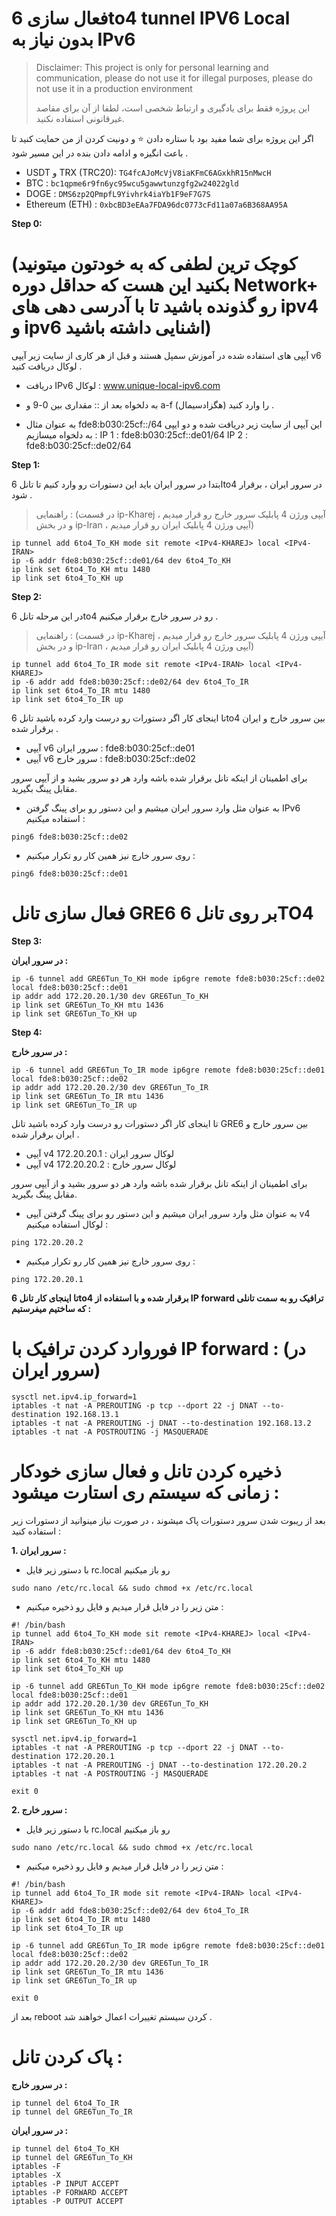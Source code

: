 # فعال سازی 6to4 tunnel IPV6 Local بدون نیاز به IPv6 

> Disclaimer: This project is only for personal learning and communication, please do not use it for illegal purposes, please do not use it in a production environment
> 
>این پروژه فقط برای یادگیری و ارتباط شخصی است، لطفا از آن برای مقاصد غیرقانونی استفاده نکنید.


اگر این پروژه برای شما مفید بود با ستاره دادن ⭐ و دونیت کردن از من حمایت کنید تا باعث انگیزه و ادامه دادن بنده در این مسیر شود .

- USDT و TRX (TRC20): `TG4fcAJoMcVjV8iaKFmC6AGxkhR15nMwcH`
- BTC : `bc1qpme6r9fn6yc95wcu5gawwtunzgfg2w24022gld`
- DOGE : `DMS6zp2QPmpfL9Yivhrk4iaYb1F9eF7G7S`
- Ethereum (ETH) : `0xbcBD3eEAa7FDA96dc0773cFd11a07a6B368AA95A`


**Step 0:** 
# (کوچک ترین لطفی که به خودتون میتونید بکنید این هست که حداقل دوره Network+ رو گذونده باشید تا با آدرسی دهی های ipv4 و ipv6 اشنایی داشته باشید)

آیپی های استفاده شده در آموزش سمپل هستند و قبل از هر کاری از سایت زیر آیپی v6 لوکال دریافت کنید .

- دریافت IPv6 لوکال : www.unique-local-ipv6.com

- به دلخواه بعد از :: مقداری بین 0-9 و a-f (هگزادسیمال) را وارد کنید .

- به عنوان مثال fde8:b030:25cf::/64 این آیپی از سایت زیر دریافت شده و دو ایپی به دلخواه میسازیم : 
IP 1 : fde8:b030:25cf::de01/64
IP 2 : fde8:b030:25cf::de02/64


**Step 1:** 

ابتدا در سرور ایران باید این دستورات رو وارد کنیم تا تانل 6to4 در سرور ایران ، برقرار شود .
>راهنمایی : (در قسمت ip-Kharej ، آیپی ورژن 4 پابلیک سرور خارج رو قرار میدیم و در بخش ip-Iran ، آیپی ورژن 4 پابلیک ایران رو قرار میدیم)
```shell
ip tunnel add 6to4_To_KH mode sit remote <IPv4-KHAREJ> local <IPv4-IRAN>
ip -6 addr fde8:b030:25cf::de01/64 dev 6to4_To_KH
ip link set 6to4_To_KH mtu 1480
ip link set 6to4_To_KH up
```



**Step 2:** 

در این مرحله تانل 6to4 رو در سرور خارج برقرار میکنیم .
>راهنمایی : (در قسمت ip-Kharej ، آیپی ورژن 4 پابلیک سرور خارج رو قرار میدیم و در بخش ip-Iran ، آیپی ورژن 4 پابلیک ایران رو قرار میدیم)

```shell 
ip tunnel add 6to4_To_IR mode sit remote <IPv4-IRAN> local <IPv4-KHAREJ>
ip -6 addr add fde8:b030:25cf::de02/64 dev 6to4_To_IR
ip link set 6to4_To_IR mtu 1480
ip link set 6to4_To_IR up
```
تا اینجای کار اگر دستورات رو درست وارد کرده باشید تانل 6to4 بین سرور خارج و ایران برقرار شده .
- آیپی v6 سرور ایران : fde8:b030:25cf::de01
- آیپی v6 سرور خارج : fde8:b030:25cf::de02

برای اطمینان از اینکه تانل برقرار شده باشه وارد هر دو سرور بشید و از آیپی سرور مقابل پینگ بگیرید.
- به عنوان مثل وارد سرور ایران میشیم و این دستور رو برای پینگ گرفتن IPv6 استفاده میکنیم : 
```shell
ping6 fde8:b030:25cf::de02
```
- روی سرور خارچ نیز همین کار رو تکرار میکنیم :
```shell
ping6 fde8:b030:25cf::de01
```


# فعال سازی تانل GRE6 بر روی تانل 6TO4

**Step 3:**

**در سرور ایران :**


```shell
ip -6 tunnel add GRE6Tun_To_KH mode ip6gre remote fde8:b030:25cf::de02 local fde8:b030:25cf::de01
ip addr add 172.20.20.1/30 dev GRE6Tun_To_KH
ip link set GRE6Tun_To_KH mtu 1436
ip link set GRE6Tun_To_KH up
```

**Step 4:**

**در سرور خارج :**


```shell
ip -6 tunnel add GRE6Tun_To_IR mode ip6gre remote fde8:b030:25cf::de01 local fde8:b030:25cf::de02
ip addr add 172.20.20.2/30 dev GRE6Tun_To_IR
ip link set GRE6Tun_To_IR mtu 1436
ip link set GRE6Tun_To_IR up
```


تا اینجای کار اگر دستورات رو درست وارد کرده باشید تانل GRE6 بین سرور خارج و ایران برقرار شده .
- آیپی v4 لوکال سرور ایران : 172.20.20.1
- آیپی v4 لوکال سرور خارج : 172.20.20.2

برای اطمینان از اینکه تانل برقرار شده باشه وارد هر دو سرور بشید و از آیپی سرور مقابل پینگ بگیرید.
- به عنوان مثل وارد سرور ایران میشیم و این دستور رو برای پینگ گرفتن آیپی v4 لوکال استفاده میکنیم : 
```shell
ping 172.20.20.2
```
- روی سرور خارچ نیز همین کار رو تکرار میکنیم :
```shell
ping 172.20.20.1
```
**تا اینجای کار تانل 6to4 برقرار شده و با استفاده از IP forward ترافیک رو به سمت تانلی که ساختیم میفرستیم :**

# فوروارد کردن ترافیک با IP forward :  (در سرور ایران)
```shell
sysctl net.ipv4.ip_forward=1
iptables -t nat -A PREROUTING -p tcp --dport 22 -j DNAT --to-destination 192.168.13.1
iptables -t nat -A PREROUTING -j DNAT --to-destination 192.168.13.2
iptables -t nat -A POSTROUTING -j MASQUERADE 
```




# ‌‌‌‌‌‌ذخیره کردن تانل و فعال سازی خودکار زمانی که سیستم ری استارت میشود  :
بعد از ریبوت شدن سرور دستورات پاک میشوند ، در صورت نیاز مینوانید از دستورات زیر استفاده کنید : 

**1. سرور ایران :**

- با دستور زیر فایل rc.local رو باز میکنیم 
```shell
sudo nano /etc/rc.local && sudo chmod +x /etc/rc.local
```

- متن زیر را در فایل قرار میدیم و فایل رو ذخیره میکنیم : 
```shell
#! /bin/bash
ip tunnel add 6to4_To_KH mode sit remote <IPv4-KHAREJ> local <IPv4-IRAN>
ip -6 addr fde8:b030:25cf::de01/64 dev 6to4_To_KH
ip link set 6to4_To_KH mtu 1480
ip link set 6to4_To_KH up

ip -6 tunnel add GRE6Tun_To_KH mode ip6gre remote fde8:b030:25cf::de02 local fde8:b030:25cf::de01
ip addr add 172.20.20.1/30 dev GRE6Tun_To_KH
ip link set GRE6Tun_To_KH mtu 1436
ip link set GRE6Tun_To_KH up

sysctl net.ipv4.ip_forward=1
iptables -t nat -A PREROUTING -p tcp --dport 22 -j DNAT --to-destination 172.20.20.1
iptables -t nat -A PREROUTING -j DNAT --to-destination 172.20.20.2
iptables -t nat -A POSTROUTING -j MASQUERADE 

exit 0
```

**2. سرور خارج :**



- با دستور زیر فایل rc.local رو باز میکنیم 
```shell
sudo nano /etc/rc.local && sudo chmod +x /etc/rc.local
```

- متن زیر را در فایل قرار میدیم و فایل رو ذخیره میکنیم : 
```shell
#! /bin/bash
ip tunnel add 6to4_To_IR mode sit remote <IPv4-IRAN> local <IPv4-KHAREJ>
ip -6 addr add fde8:b030:25cf::de02/64 dev 6to4_To_IR
ip link set 6to4_To_IR mtu 1480
ip link set 6to4_To_IR up

ip -6 tunnel add GRE6Tun_To_IR mode ip6gre remote fde8:b030:25cf::de01 local fde8:b030:25cf::de02
ip addr add 172.20.20.2/30 dev GRE6Tun_To_IR
ip link set GRE6Tun_To_IR mtu 1436
ip link set GRE6Tun_To_IR up

exit 0
```

بعد از reboot کردن سیستم تغییرات اعمال خواهند شد .

# پاک کردن تانل :
**در سرور خارج :**

```shell
ip tunnel del 6to4_To_IR
ip tunnel del GRE6Tun_To_IR
```


**در سرور ایران :**

```shell
ip tunnel del 6to4_To_KH
ip tunnel del GRE6Tun_To_KH
iptables -F
iptables -X
iptables -P INPUT ACCEPT
iptables -P FORWARD ACCEPT
iptables -P OUTPUT ACCEPT
```

